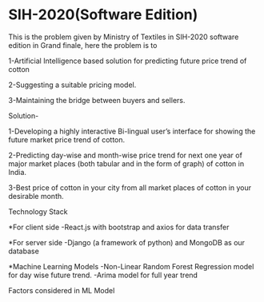# SIH-2020(Software Edition)
This is the problem given by Ministry of Textiles in SIH-2020 software edition in Grand finale, here the problem is to

1-Artificial Intelligence based solution for predicting future price trend of cotton

2-Suggesting a suitable pricing model.

3-Maintaining the bridge between buyers and sellers.

Solution-

1-Developing a highly interactive Bi-lingual user’s interface for showing the future market price trend of cotton.

2-Predicting day-wise and month-wise price trend for next one year of major market places (both tabular and in the form of graph) of cotton in India.

3-Best price of cotton in your city from all market places of cotton in your desirable month.

Technology Stack

*For client side
-React.js with bootstrap and axios for data transfer

*For server side
-Django (a framework of python) and MongoDB as our database

*Machine Learning Models
-Non-Linear Random Forest Regression model for day wise future trend.
-Arima model for full year trend

Factors considered in ML Model


